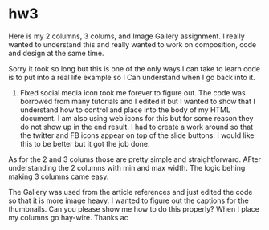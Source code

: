 hw3
===

Here is my 2 columns, 3 colums, and Image Gallery assignment.
I really wanted to understand this and really wanted to work on composition, code and design at the same time.

Sorry it took so long but this is one of the only ways I can take to learn code is to put into a real life 
example so I Can understand when I go back into it.

1. Fixed social media icon took me forever to figure out. The code was borrowed from many tutorials and I edited it but I wanted to
show that I understand how to control and place into the body of my HTML document. I am also using web icons for this but
for some reason they do not show up in the end result. I had to create a work around so that the twitter and FB icons
appear on top of the slide buttons. I would like this to be better but it got the job done. 

As for the 2 and 3 colums those are pretty simple and straightforward. AFter understanding the 2 columns with min and max
width. The logic behing making 3 columns came easy.

The Gallery was used from the article references and just edited the code so that it is more image heavy. 
I wanted to figure out the captions for the thumbnails. Can you please show me how to do this properly? When I place 
my columns go hay-wire.
Thanks
ac
